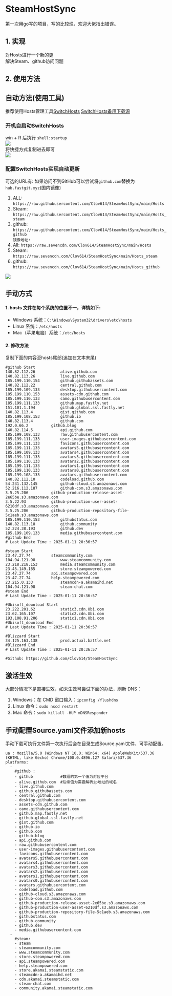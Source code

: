 # SteamHostSync
第一次用go写的项目，写的比较烂，欢迎大佬指出错误。

## 1. 实现
对Hosts进行一个新的更  
解决Steam、github访问问题

## 2. 使用方法
## 自动方法(使用工具)
推荐使用Hosts管理工具[SwitchHosts](https://github.com/oldj/SwitchHosts) 
[SwitchHosts备用下载源](https://nas.iaimi.info/s/nT5pb8jMQp32QwB)
### 开机自启动SwitchHosts
win + R 后执行 `shell:startup`    
![](/img/1.png)  
将快捷方式复制进去即可  
![](/img/2.png)  
### 配置SwitchHosts实现自动更新  
可选的URL有:
如果访问不到GitHub可以尝试将`github.com`替换为`hub.fastgit.xyz`(国内镜像)
1. ALL: `https://raw.githubusercontent.com/Clov614/SteamHostSync/main/Hosts`  
2. Steam: `https://raw.githubusercontent.com/Clov614/SteamHostSync/main/Hosts_steam`  
3. github: `https://raw.githubusercontent.com/Clov614/SteamHostSync/main/Hosts_github`    
`镜像地址:`
4. All: `https://raw.sevencdn.com/Clov614/SteamHostSync/main/Hosts`  
5. Steam: `https://raw.sevencdn.com/Clov614/SteamHostSync/main/Hosts_steam`  
6. github: `https://raw.sevencdn.com/Clov614/SteamHostSync/main/Hosts_github`  

![](/img/3.png)

## 手动方式
#### 1. hosts 文件在每个系统的位置不一，详情如下:
- Windows 系统：`C:\Windows\System32\drivers\etc\hosts`
- Linux 系统：`/etc/hosts`
- Mac（苹果电脑）系统：`/etc/hosts`

#### 2. 修改方法
复制下面的内容至hosts尾部(追加在文本末尾)

```
#github Start
140.82.112.26			alive.github.com
140.82.113.26			live.github.com
185.199.110.154			github.githubassets.com
140.82.112.22			central.github.com
185.199.109.133			desktop.githubusercontent.com
185.199.110.153			assets-cdn.github.com
185.199.110.133			camo.githubusercontent.com
185.199.111.133			github.map.fastly.net
151.101.1.194			github.global.ssl.fastly.net
140.82.113.4			gist.github.com
185.199.108.153			github.io
140.82.113.4			github.com
192.0.66.2			github.blog
140.82.114.5			api.github.com
185.199.108.133			raw.githubusercontent.com
185.199.111.133			user-images.githubusercontent.com
185.199.111.133			favicons.githubusercontent.com
185.199.111.133			avatars5.githubusercontent.com
185.199.109.133			avatars4.githubusercontent.com
185.199.111.133			avatars3.githubusercontent.com
185.199.110.133			avatars2.githubusercontent.com
185.199.111.133			avatars1.githubusercontent.com
185.199.110.133			avatars0.githubusercontent.com
185.199.108.133			avatars.githubusercontent.com
140.82.112.10			codeload.github.com
54.231.132.145			github-cloud.s3.amazonaws.com
52.216.112.187			github-com.s3.amazonaws.com
3.5.25.206			github-production-release-asset-2e65be.s3.amazonaws.com
3.5.22.93			github-production-user-asset-6210df.s3.amazonaws.com
3.5.25.206			github-production-repository-file-5c1aeb.s3.amazonaws.com
185.199.110.153			githubstatus.com
140.82.113.18			github.community
52.224.38.193			github.dev
185.199.109.133			media.githubusercontent.com
#github End
# Last Update Time : 2025-01-11 20:36:57 

#steam Start
23.47.27.74			steamcommunity.com
104.94.121.98			www.steamcommunity.com
23.218.218.153			media.steamcommunity.com
23.45.149.185			store.steampowered.com
23.47.27.74			api.steampowered.com
23.47.27.74			help.steampowered.com
23.215.0.133			steamcdn-a.akamaihd.net
104.94.121.98			steam-chat.com
#steam End
# Last Update Time : 2025-01-11 20:36:57 

#Ubisoft_download Start
23.222.201.62			static3.cdn.Ubi.com
23.62.165.107			static2.cdn.Ubi.com
193.108.91.206			static1.cdn.Ubi.com
#Ubisoft_download End
# Last Update Time : 2025-01-11 20:36:57 

#Blizzard Start
34.125.163.138			prod.actual.battle.net
#Blizzard End
# Last Update Time : 2025-01-11 20:36:57 

#Github: https://github.com/Clov614/SteamHostSync

```

## 激活生效
大部分情况下是直接生效，如未生效可尝试下面的办法，刷新 DNS：
1. Windows：在 CMD 窗口输入：`ipconfig /flushdns`
2. Linux 命令：`sudo nscd restart`
3. Mac 命令：`sudo killall -HUP mDNSResponder`  

## 手动配置Source.yaml文件添加新hosts  
手动下载可执行文件第一次执行后会在目录生成Source.yaml文件，可手动配置。  

```
ua : Mozilla/5.0 (Windows NT 10.0; Win64; x64) AppleWebKit/537.36 (KHTML, like Gecko) Chrome/100.0.4896.127 Safari/537.36
platforms:
  -
    #github :
    - github            #数组的第一个值为对应平台
    - alive.github.com  #后续值为需要解析ip地址的域名
    - live.github.com
    - github.githubassets.com
    - central.github.com
    - desktop.githubusercontent.com
    - assets-cdn.github.com
    - camo.githubusercontent.com
    - github.map.fastly.net
    - github.global.ssl.fastly.net
    - gist.github.com
    - github.io
    - github.com
    - github.blog
    - api.github.com
    - raw.githubusercontent.com
    - user-images.githubusercontent.com
    - favicons.githubusercontent.com
    - avatars5.githubusercontent.com
    - avatars4.githubusercontent.com
    - avatars3.githubusercontent.com
    - avatars2.githubusercontent.com
    - avatars1.githubusercontent.com
    - avatars0.githubusercontent.com
    - avatars.githubusercontent.com
    - codeload.github.com
    - github-cloud.s3.amazonaws.com
    - github-com.s3.amazonaws.com
    - github-production-release-asset-2e65be.s3.amazonaws.com
    - github-production-user-asset-6210df.s3.amazonaws.com
    - github-production-repository-file-5c1aeb.s3.amazonaws.com
    - githubstatus.com
    - github.community
    - github.dev
    - media.githubusercontent.com
  -
    #steam:
    - steam
    - steamcommunity.com
    - www.steamcommunity.com
    - store.steampowered.com
    - api.steampowered.com
    - help.steampowered.com
    - store.akamai.steamstatic.com
    - steamcdn-a.akamaihd.net
    - cdn.akamai.steamstatic.com
    - steam-chat.com
    - community.akamai.steamstatic.com
```
